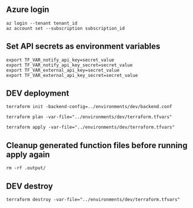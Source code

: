 ## Azure login
```
az login --tenant tenant_id
az account set --subscription subscription_id
```

## Set API secrets as environment variables
```
export TF_VAR_notify_api_key=secret_value
export TF_VAR_notify_api_key_secret=secret_value
export TF_VAR_external_api_key=secret_value
export TF_VAR_external_api_key_secret=secret_value
```

## DEV deployment
```
terraform init -backend-config=../environments/dev/backend.conf

terraform plan -var-file="../environments/dev/terraform.tfvars"

terraform apply -var-file="../environments/dev/terraform.tfvars"
```

## Cleanup generated function files before running apply again
```
rm -rf .output/
```

## DEV destroy
```
terraform destroy -var-file="../environments/dev/terraform.tfvars"
```